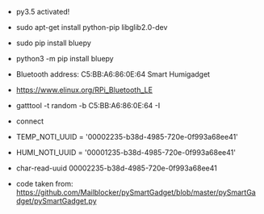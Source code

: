 - py3.5 activated!

- sudo apt-get install python-pip libglib2.0-dev
- sudo pip install bluepy
- python3 -m pip install bluepy

- Bluetooth address: C5:BB:A6:86:0E:64 Smart Humigadget
- https://www.elinux.org/RPi_Bluetooth_LE

- gatttool -t random -b C5:BB:A6:86:0E:64 -I
- connect

- TEMP_NOTI_UUID = '00002235-b38d-4985-720e-0f993a68ee41'
- HUMI_NOTI_UUID = '00001235-b38d-4985-720e-0f993a68ee41'
- char-read-uuid 00002235-b38d-4985-720e-0f993a68ee41


- code taken from: https://github.com/Mailblocker/pySmartGadget/blob/master/pySmartGadget/pySmartGadget.py

